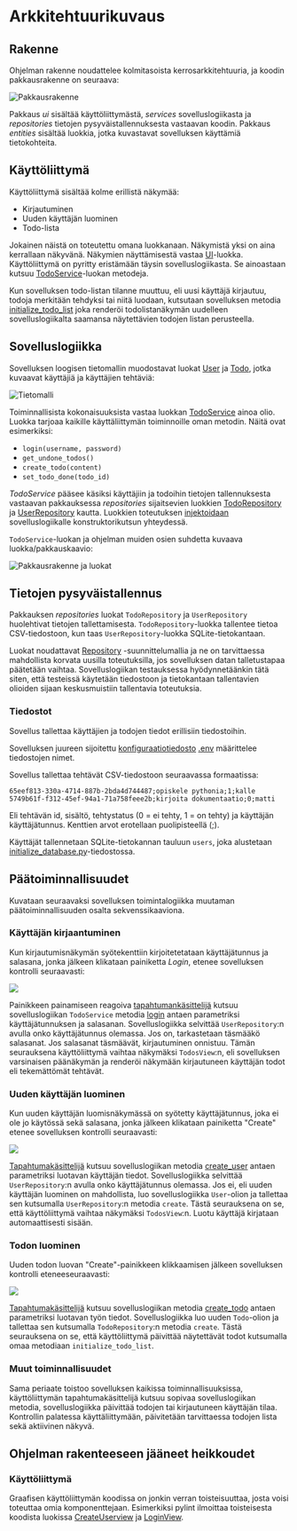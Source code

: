 # Arkkitehtuurikuvaus

## Rakenne

Ohjelman rakenne noudattelee kolmitasoista kerrosarkkitehtuuria, ja koodin pakkausrakenne on seuraava:

![Pakkausrakenne](./kuvat/arkkitehtuuri-pakkaus.png)

Pakkaus _ui_ sisältää käyttöliittymästä, _services_ sovelluslogiikasta ja _repositories_ tietojen pysyväistallennuksesta vastaavan koodin. Pakkaus _entities_ sisältää luokkia, jotka kuvastavat sovelluksen käyttämiä tietokohteita.

## Käyttöliittymä

Käyttöliittymä sisältää kolme erillistä näkymää:

- Kirjautuminen
- Uuden käyttäjän luominen
- Todo-lista

Jokainen näistä on toteutettu omana luokkanaan. Näkymistä yksi on aina kerrallaan näkyvänä. Näkymien näyttämisestä vastaa [UI](../src/ui/ui.py)-luokka. Käyttöliittymä on pyritty eristämään täysin sovelluslogiikasta. Se ainoastaan kutsuu [TodoService](../src/services/todo_service.py)-luokan metodeja.

Kun sovelluksen todo-listan tilanne muuttuu, eli uusi käyttäjä kirjautuu, todoja merkitään tehdyksi tai niitä luodaan, kutsutaan sovelluksen metodia [initialize_todo_list](https://github.com/ohjelmistotekniikka-hy/python-todo-app/blob/master/src/ui/todos_view.py#L70) joka renderöi todolistanäkymän uudelleen sovelluslogiikalta saamansa näytettävien todojen listan perusteella.

## Sovelluslogiikka

Sovelluksen loogisen tietomallin muodostavat luokat [User](https://github.com/ohjelmistotekniikka-hy/python-todo-app/blob/master/src/entities/user.py) ja [Todo](https://github.com/ohjelmistotekniikka-hy/python-todo-app/blob/master/src/entities/todo.py), jotka kuvaavat käyttäjiä ja käyttäjien tehtäviä:

![Tietomalli](./kuvat/tietomalli.png)

Toiminnallisista kokonaisuuksista vastaa luokkan [TodoService](https://github.com/ohjelmistotekniikka-hy/python-todo-app/blob/master/src/services/todo_service.py) ainoa olio. Luokka tarjoaa kaikille käyttäliittymän toiminnoille oman metodin. Näitä ovat esimerkiksi:

- `login(username, password)`
- `get_undone_todos()`
- `create_todo(content)`
- `set_todo_done(todo_id)`

_TodoService_ pääsee käsiksi käyttäjiin ja todoihin tietojen tallennuksesta vastaavan pakkauksessa _repositories_ sijaitsevien luokkien [TodoRepository](https://github.com/ohjelmistotekniikka-hy/python-todo-app/blob/master/src/repositories/todo_repository.py) ja [UserRepository](https://github.com/ohjelmistotekniikka-hy/python-todo-app/blob/master/src/repositories/user_repository.py) kautta. Luokkien toteutuksen [injektoidaan](https://en.wikipedia.org/wiki/Dependency_injection) sovelluslogiikalle konstruktorikutsun yhteydessä.

`TodoService`-luokan ja ohjelman muiden osien suhdetta kuvaava luokka/pakkauskaavio:

![Pakkausrakenne ja luokat](./kuvat/arkkitehtuuri-pakkaus-luokat.png)

## Tietojen pysyväistallennus

Pakkauksen _repositories_ luokat `TodoRepository` ja `UserRepository` huolehtivat tietojen tallettamisesta. `TodoRepository`-luokka tallentee tietoa CSV-tiedostoon, kun taas `UserRepository`-luokka SQLite-tietokantaan.

Luokat noudattavat [Repository](https://en.wikipedia.org/wiki/Data_access_object) -suunnittelumallia ja ne on tarvittaessa mahdollista korvata uusilla toteutuksilla, jos sovelluksen datan talletustapaa päätetään vaihtaa. Sovelluslogiikan testauksessa hyödynnetäänkin tätä siten, että testeissä käytetään tiedostoon ja tietokantaan tallentavien olioiden sijaan keskusmuistiin tallentavia toteutuksia.

### Tiedostot

Sovellus tallettaa käyttäjien ja todojen tiedot erillisiin tiedostoihin.

Sovelluksen juureen sijoitettu [konfiguraatiotiedosto](./kayttoohje.md#konfiguraatiotiedosto) [.env](https://github.com/ohjelmistotekniikka-hy/python-todo-app/blob/master/.env) määrittelee tiedostojen nimet.

Sovellus tallettaa tehtävät CSV-tiedostoon seuraavassa formaatissa:

```
65eef813-330a-4714-887b-2bda4d744487;opiskele pythonia;1;kalle
5749b61f-f312-45ef-94a1-71a758feee2b;kirjoita dokumentaatio;0;matti
```

Eli tehtävän id, sisältö, tehtystatus (0 = ei tehty, 1 = on tehty) ja käyttäjän käyttäjätunnus. Kenttien arvot erotellaan puolipisteellä (;).

Käyttäjät tallennetaan SQLite-tietokannan tauluun `users`, joka alustetaan [initialize_database.py](https://github.com/ohjelmistotekniikka-hy/python-todo-app/blob/master/src/initialize_database.py)-tiedostossa.

## Päätoiminnallisuudet

Kuvataan seuraavaksi sovelluksen toimintalogiikka muutaman päätoiminnallisuuden osalta sekvenssikaaviona.

### Käyttäjän kirjaantuminen

Kun kirjautumisnäkymän syötekenttiin kirjoitetetataan käyttäjätunnus ja salasana, jonka jälkeen klikataan painiketta _Login_, etenee sovelluksen kontrolli seuraavasti:

![](./kuvat/sekvenssi-kirjautuminen.png)

Painikkeen painamiseen reagoiva [tapahtumankäsittelijä](https://github.com/ohjelmistotekniikka-hy/python-todo-app/blob/master/src/ui/login_view.py#L182) kutsuu sovelluslogiikan `TodoService` metodia [login](https://github.com/ohjelmistotekniikka-hy/python-todo-app/blob/master/src/services/todo_service.py#L87) antaen parametriksi käyttäjätunnuksen ja salasanan. Sovelluslogiikka selvittää `UserRepository`:n avulla onko käyttäjätunnus olemassa. Jos on, tarkastetaan täsmääkö salasanat. Jos salasanat täsmäävät, kirjautuminen onnistuu. Tämän seurauksena käyttöliittymä vaihtaa näkymäksi `TodosView`:n, eli sovelluksen varsinaisen päänäkymän ja renderöi näkymään kirjautuneen käyttäjän todot eli tekemättömät tehtävät.

### Uuden käyttäjän luominen

Kun uuden käyttäjän luomisnäkymässä on syötetty käyttäjätunnus, joka ei ole jo käytössä sekä salasana, jonka jälkeen klikataan painiketta "Create" etenee sovelluksen kontrolli seuraavasti:

![](./kuvat/sekvenssi-kayttajan-luonti.png)

[Tapahtumakäsittelijä](https://github.com/ohjelmistotekniikka-hy/python-todo-app/blob/master/src/ui/create_user_view.py#L18) kutsuu sovelluslogiikan metodia [create_user](https://github.com/ohjelmistotekniikka-hy/python-todo-app/blob/master/src/services/todo_service.py#L130) antaen parametriksi luotavan käyttäjän tiedot. Sovelluslogiikka selvittää `UserRepository`:n avulla onko käyttäjätunnus olemassa. Jos ei, eli uuden käyttäjän luominen on mahdollista, luo sovelluslogiikka `User`-olion ja tallettaa sen kutsumalla `UserRepository`:n metodia `create`. Tästä seurauksena on se, että käyttöliittymä vaihtaa näkymäksi `TodosView`:n. Luotu käyttäjä kirjataan automaattisesti sisään.

### Todon luominen

Uuden todon luovan "Create"-painikkeen klikkaamisen jälkeen sovelluksen kontrolli eteneeseuraavasti:

![](./kuvat/sekvenssi-todon-luonti.png)

[Tapahtumakäsittelijä](https://github.com/ohjelmistotekniikka-hy/python-todo-app/blob/master/src/ui/todos_view.py#L106) kutsuu sovelluslogiikan metodia [create_todo](https://github.com/ohjelmistotekniikka-hy/python-todo-app/blob/master/src/services/todo_service.py#L49) antaen parametriksi luotavan työn tiedot. Sovelluslogiikka luo uuden `Todo`-olion ja tallettaa sen kutsumalla `TodoRepository`:n metodia `create`. Tästä seurauksena on se, että käyttöliittymä päivittää näytettävät todot kutsumalla omaa metodiaan `initialize_todo_list`.

### Muut toiminnallisuudet

Sama periaate toistoo sovelluksen kaikissa toiminnallisuuksissa, käyttöliittymän tapahtumakäsittelijä kutsuu sopivaa sovelluslogiikan metodia, sovelluslogiikka päivittää todojen tai kirjautuneen käyttäjän tilaa. Kontrollin palatessa käyttäliittymään, päivitetään tarvittaessa todojen lista sekä aktiivinen näkyvä.

## Ohjelman rakenteeseen jääneet heikkoudet

### Käyttöliittymä

Graafisen käyttöliittymän koodissa on jonkin verran toisteisuuttaa, josta voisi toteuttaa omia komponenttejaan. Esimerkiksi pylint ilmoittaa toisteisesta koodista luokissa [CreateUserview](https://github.com/ohjelmistotekniikka-hy/python-todo-app/blob/master/src/ui/create_user_view.py) ja [LoginView](https://github.com/ohjelmistotekniikka-hy/python-todo-app/blob/master/src/ui/login_view.py).
